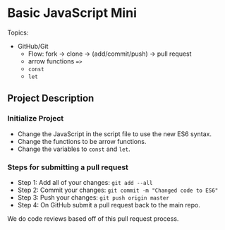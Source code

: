 # Basic JavaScript Mini 

Topics:
  * GitHub/Git 
	* Flow: fork -> clone -> (add/commit/push) -> pull request 
	* arrow functions `=>`
	* `const`
	* `let`

## Project Description

### Initialize Project
* Change the JavaScript in the script file to use the new ES6 syntax. 
* Change the functions to be arrow functions.
* Change the variables to `const` and `let`.

### Steps for submitting a pull request 
* Step 1: Add all of your changes: `git add --all`
* Step 2: Commit your changes: `git commit -m "Changed code to ES6"`
* Step 3: Push your changes: `git push origin master` 
* Step 4: On GitHub submit a pull request back to the main repo.

We do code reviews based off of this pull request process.

